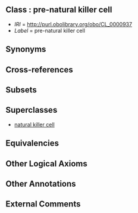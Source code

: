 
## Class : pre-natural killer cell

 * *IRI* = http://purl.obolibrary.org/obo/CL_0000937
 * *Label* = pre-natural killer cell

## Synonyms


## Cross-references


## Subsets


## Superclasses

 * [natural killer cell](../../CL/23/CL_0000623.md)

## Equivalencies


## Other Logical Axioms


## Other Annotations


## External Comments

